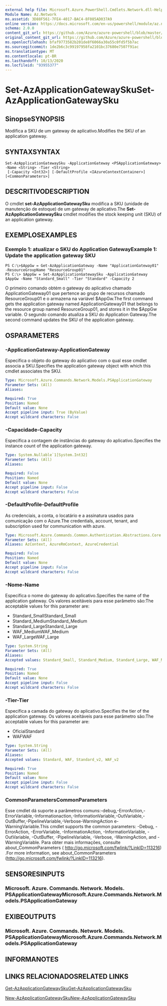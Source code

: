 ```yaml
---
external help file: Microsoft.Azure.PowerShell.Cmdlets.Network.dll-Help.xml
Module Name: Az.Network
ms.assetid: 3D88F561-7FE4-4017-BAC4-8F085AD037A9
online version: https://docs.microsoft.com/en-us/powershell/module/az.network/set-azapplicationgatewaysku
schema: 2.0.0
content_git_url: https://github.com/Azure/azure-powershell/blob/master/src/Network/Network/help/Set-AzApplicationGatewaySku.md
original_content_git_url: https://github.com/Azure/azure-powershell/blob/master/src/Network/Network/help/Set-AzApplicationGatewaySku.md
ms.openlocfilehash: bfaf9773582b201de8f6066a30a55c0fd5f5b7ac
ms.sourcegitcommit: 1de2b6c3c99197958fa2101bc37680e7507f91ac
ms.translationtype: MT
ms.contentlocale: pt-BR
ms.lasthandoff: 10/13/2020
ms.locfileid: "93955377"
---
```

# <span data-ttu-id="b3b67-101">Set-AzApplicationGatewaySku</span><span class="sxs-lookup"><span data-stu-id="b3b67-101">Set-AzApplicationGatewaySku</span></span>

## <span data-ttu-id="b3b67-102">Sinopse</span><span class="sxs-lookup"><span data-stu-id="b3b67-102">SYNOPSIS</span></span>
<span data-ttu-id="b3b67-103">Modifica a SKU de um gateway de aplicativo.</span><span class="sxs-lookup"><span data-stu-id="b3b67-103">Modifies the SKU of an application gateway.</span></span>

## <span data-ttu-id="b3b67-104">SYNTAX</span><span class="sxs-lookup"><span data-stu-id="b3b67-104">SYNTAX</span></span>

```
Set-AzApplicationGatewaySku -ApplicationGateway <PSApplicationGateway> -Name <String> -Tier <String>
 [-Capacity <Int32>] [-DefaultProfile <IAzureContextContainer>] [<CommonParameters>]
```

## <span data-ttu-id="b3b67-105">DESCRITIVO</span><span class="sxs-lookup"><span data-stu-id="b3b67-105">DESCRIPTION</span></span>
<span data-ttu-id="b3b67-106">O cmdlet **set-AzApplicationGatewaySku** modifica a SKU (unidade de manutenção de estoque) de um gateway de aplicativo.</span><span class="sxs-lookup"><span data-stu-id="b3b67-106">The **Set-AzApplicationGatewaySku** cmdlet modifies the stock keeping unit (SKU) of an application gateway.</span></span>

## <span data-ttu-id="b3b67-107">EXEMPLOS</span><span class="sxs-lookup"><span data-stu-id="b3b67-107">EXAMPLES</span></span>

### <span data-ttu-id="b3b67-108">Exemplo 1: atualizar o SKU do Application Gateway</span><span class="sxs-lookup"><span data-stu-id="b3b67-108">Example 1: Update the application gateway SKU</span></span>
```
PS C:\>$AppGw = Get-AzApplicationGateway -Name "ApplicationGateway01" -ResourceGroupName "ResourceGroup01"
PS C:\> $AppGw = Set-AzApplicationGatewaySku -ApplicationGateway $AppGw -Name "Standard_Small" -Tier "Standard" -Capacity 2
```

<span data-ttu-id="b3b67-109">O primeiro comando obtém o gateway do aplicativo chamado ApplicationGateway01 que pertence ao grupo de recursos chamado ResourceGroup01 e o armazena na variável $AppGw.</span><span class="sxs-lookup"><span data-stu-id="b3b67-109">The first command gets the application gateway named ApplicationGateway01 that belongs to the resource group named ResourceGroup01, and stores it in the $AppGw variable.</span></span>
<span data-ttu-id="b3b67-110">O segundo comando atualiza a SKU do Application Gateway.</span><span class="sxs-lookup"><span data-stu-id="b3b67-110">The second command updates the SKU of the application gateway.</span></span>

## <span data-ttu-id="b3b67-111">OS</span><span class="sxs-lookup"><span data-stu-id="b3b67-111">PARAMETERS</span></span>

### <span data-ttu-id="b3b67-112">-ApplicationGateway</span><span class="sxs-lookup"><span data-stu-id="b3b67-112">-ApplicationGateway</span></span>
<span data-ttu-id="b3b67-113">Especifica o objeto do gateway do aplicativo com o qual esse cmdlet associa a SKU.</span><span class="sxs-lookup"><span data-stu-id="b3b67-113">Specifies the application gateway object with which this cmdlet associates the SKU.</span></span>

```yaml
Type: Microsoft.Azure.Commands.Network.Models.PSApplicationGateway
Parameter Sets: (All)
Aliases:

Required: True
Position: Named
Default value: None
Accept pipeline input: True (ByValue)
Accept wildcard characters: False
```

### <span data-ttu-id="b3b67-114">-Capacidade</span><span class="sxs-lookup"><span data-stu-id="b3b67-114">-Capacity</span></span>
<span data-ttu-id="b3b67-115">Especifica a contagem de instâncias do gateway do aplicativo.</span><span class="sxs-lookup"><span data-stu-id="b3b67-115">Specifies the instance count of the application gateway.</span></span>

```yaml
Type: System.Nullable`1[System.Int32]
Parameter Sets: (All)
Aliases:

Required: False
Position: Named
Default value: None
Accept pipeline input: False
Accept wildcard characters: False
```

### <span data-ttu-id="b3b67-116">-DefaultProfile</span><span class="sxs-lookup"><span data-stu-id="b3b67-116">-DefaultProfile</span></span>
<span data-ttu-id="b3b67-117">As credenciais, a conta, o locatário e a assinatura usados para comunicação com o Azure.</span><span class="sxs-lookup"><span data-stu-id="b3b67-117">The credentials, account, tenant, and subscription used for communication with azure.</span></span>

```yaml
Type: Microsoft.Azure.Commands.Common.Authentication.Abstractions.Core.IAzureContextContainer
Parameter Sets: (All)
Aliases: AzContext, AzureRmContext, AzureCredential

Required: False
Position: Named
Default value: None
Accept pipeline input: False
Accept wildcard characters: False
```

### <span data-ttu-id="b3b67-118">-Nome</span><span class="sxs-lookup"><span data-stu-id="b3b67-118">-Name</span></span>
<span data-ttu-id="b3b67-119">Especifica o nome do gateway do aplicativo.</span><span class="sxs-lookup"><span data-stu-id="b3b67-119">Specifies the name of the application gateway.</span></span>
<span data-ttu-id="b3b67-120">Os valores aceitáveis para esse parâmetro são:</span><span class="sxs-lookup"><span data-stu-id="b3b67-120">The acceptable values for this parameter are:</span></span>
- <span data-ttu-id="b3b67-121">Standard_Small</span><span class="sxs-lookup"><span data-stu-id="b3b67-121">Standard_Small</span></span>
- <span data-ttu-id="b3b67-122">Standard_Medium</span><span class="sxs-lookup"><span data-stu-id="b3b67-122">Standard_Medium</span></span>
- <span data-ttu-id="b3b67-123">Standard_Large</span><span class="sxs-lookup"><span data-stu-id="b3b67-123">Standard_Large</span></span>
- <span data-ttu-id="b3b67-124">WAF_Medium</span><span class="sxs-lookup"><span data-stu-id="b3b67-124">WAF_Medium</span></span>
- <span data-ttu-id="b3b67-125">WAF_Large</span><span class="sxs-lookup"><span data-stu-id="b3b67-125">WAF_Large</span></span>

```yaml
Type: System.String
Parameter Sets: (All)
Aliases:
Accepted values: Standard_Small, Standard_Medium, Standard_Large, WAF_Medium, WAF_Large, Standard_v2, WAF_v2

Required: True
Position: Named
Default value: None
Accept pipeline input: False
Accept wildcard characters: False
```

### <span data-ttu-id="b3b67-126">-Tier</span><span class="sxs-lookup"><span data-stu-id="b3b67-126">-Tier</span></span>
<span data-ttu-id="b3b67-127">Especifica a camada do gateway do aplicativo.</span><span class="sxs-lookup"><span data-stu-id="b3b67-127">Specifies the tier of the application gateway.</span></span>
<span data-ttu-id="b3b67-128">Os valores aceitáveis para esse parâmetro são:</span><span class="sxs-lookup"><span data-stu-id="b3b67-128">The acceptable values for this parameter are:</span></span>
- <span data-ttu-id="b3b67-129">Oficial</span><span class="sxs-lookup"><span data-stu-id="b3b67-129">Standard</span></span>
- <span data-ttu-id="b3b67-130">WAF</span><span class="sxs-lookup"><span data-stu-id="b3b67-130">WAF</span></span>

```yaml
Type: System.String
Parameter Sets: (All)
Aliases:
Accepted values: Standard, WAF, Standard_v2, WAF_v2

Required: True
Position: Named
Default value: None
Accept pipeline input: False
Accept wildcard characters: False
```

### <span data-ttu-id="b3b67-131">CommonParameters</span><span class="sxs-lookup"><span data-stu-id="b3b67-131">CommonParameters</span></span>
<span data-ttu-id="b3b67-132">Esse cmdlet dá suporte a parâmetros comuns:-debug,-ErrorAction,-ErrorVariable,-Informationaction,-InformationVariable,-OutVariable,-OutBuffer,-PipelineVariable,-Verbose-WarningAction e-WarningVariable.</span><span class="sxs-lookup"><span data-stu-id="b3b67-132">This cmdlet supports the common parameters: -Debug, -ErrorAction, -ErrorVariable, -InformationAction, -InformationVariable, -OutVariable, -OutBuffer, -PipelineVariable, -Verbose, -WarningAction, and -WarningVariable.</span></span> <span data-ttu-id="b3b67-133">Para obter mais informações, consulte about_CommonParameters ( http://go.microsoft.com/fwlink/?LinkID=113216) .</span><span class="sxs-lookup"><span data-stu-id="b3b67-133">For more information, see about_CommonParameters (http://go.microsoft.com/fwlink/?LinkID=113216).</span></span>

## <span data-ttu-id="b3b67-134">SENSORES</span><span class="sxs-lookup"><span data-stu-id="b3b67-134">INPUTS</span></span>

### <span data-ttu-id="b3b67-135">Microsoft. Azure. Commands. Network. Models. PSApplicationGateway</span><span class="sxs-lookup"><span data-stu-id="b3b67-135">Microsoft.Azure.Commands.Network.Models.PSApplicationGateway</span></span>

## <span data-ttu-id="b3b67-136">EXIBE</span><span class="sxs-lookup"><span data-stu-id="b3b67-136">OUTPUTS</span></span>

### <span data-ttu-id="b3b67-137">Microsoft. Azure. Commands. Network. Models. PSApplicationGateway</span><span class="sxs-lookup"><span data-stu-id="b3b67-137">Microsoft.Azure.Commands.Network.Models.PSApplicationGateway</span></span>

## <span data-ttu-id="b3b67-138">INFORMA</span><span class="sxs-lookup"><span data-stu-id="b3b67-138">NOTES</span></span>

## <span data-ttu-id="b3b67-139">LINKS RELACIONADOS</span><span class="sxs-lookup"><span data-stu-id="b3b67-139">RELATED LINKS</span></span>

[<span data-ttu-id="b3b67-140">Get-AzApplicationGatewaySku</span><span class="sxs-lookup"><span data-stu-id="b3b67-140">Get-AzApplicationGatewaySku</span></span>](./Get-AzApplicationGatewaySku.md)

[<span data-ttu-id="b3b67-141">New-AzApplicationGatewaySku</span><span class="sxs-lookup"><span data-stu-id="b3b67-141">New-AzApplicationGatewaySku</span></span>](./New-AzApplicationGatewaySku.md)


